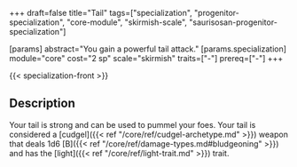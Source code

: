 +++
draft=false
title="Tail"
tags=["specialization", "progenitor-specialization", "core-module", "skirmish-scale", "saurisosan-progenitor-specialization"]

[params]
  abstract="You gain a powerful tail attack."
  [params.specialization]
    module="core"
    cost="2 sp"
    scale="skirmish"
    traits=["-"]
    prereq=["-"]
+++

{{< specialization-front >}}

## Description

Your tail is strong and can be used to pummel your foes. Your tail is considered a [cudgel]({{< ref "/core/ref/cudgel-archetype.md" >}}) weapon that deals 1d6 [B]({{< ref "/core/ref/damage-types.md#bludgeoning" >}}) and has the [light]({{< ref "/core/ref/light-trait.md" >}}) trait.


